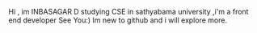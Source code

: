 Hi , im INBASAGAR D studying CSE in sathyabama university ,i'm a front end developer
See You:)
Im new to github and i will explore more.
